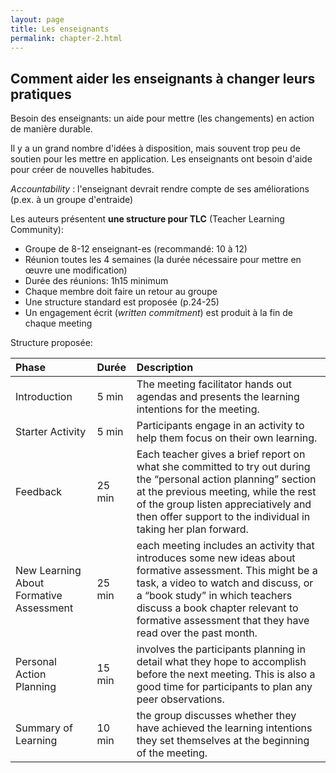 ```yaml
---
layout: page
title: Les enseignants
permalink: chapter-2.html
---
```


## Comment aider les enseignants à changer leurs pratiques

Besoin des enseignants: un aide pour mettre (les changements) en action de manière durable. 

Il y a un grand nombre d'idées à disposition, mais souvent trop peu de soutien pour les mettre en application. Les enseignants ont besoin d'aide pour créer de nouvelles habitudes.

*Accountability* : l'enseignant devrait rendre compte de ses améliorations (p.ex. à un groupe d'entraide)

Les auteurs présentent **une structure pour TLC** (Teacher Learning Community):

- Groupe de 8-12 enseignant-es (recommandé: 10 à 12)
- Réunion toutes les 4 semaines (la durée nécessaire pour mettre en œuvre une modification)
- Durée des réunions: 1h15 minimum
- Chaque membre doit faire un retour au groupe
- Une structure standard est proposée (p.24-25)
- Un engagement écrit (*written commitment*) est produit à la fin de chaque meeting

Structure proposée:

| Phase  | Durée  | Description          |
|:------ |:------ |:-------------------- |
|  Introduction |  5 min | The meeting facilitator hands out agendas and presents the learning intentions for the meeting.   |
|  Starter Activity | 5 min | Participants engage in an activity to help them focus on their own learning.   |
|  Feedback |  25 min | Each teacher gives a brief report on what she committed to try out during the “personal action planning” section at the previous meeting, while the rest of the group listen appreciatively and then offer support to the individual in taking her plan forward. |
|  New Learning About Formative Assessment | 25 min | each meeting includes an activity that introduces some new ideas about formative assessment. This might be a task, a video to watch and discuss, or a “book study” in which teachers discuss a book chapter relevant to formative assessment that they have read over the past month. |
|  Personal Action Planning | 15 min | involves the participants planning in detail what they hope to accomplish before the next meeting. This is also a good time for participants to plan any peer observations. |
|  Summary of Learning | 10 min | the group discusses whether they have achieved the learning intentions they set themselves at the beginning of the meeting. |


